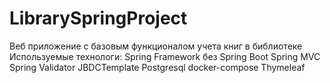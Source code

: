 # LibrarySpringProject

 Веб приложение с базовым функционалом учета книг в библиотеке
 Используемые технологи:
  Spring Framework без Spring Boot
  Spring MVC
  Spring Validator
  JBDCTemplate
  Postgresql
  docker-compose
  Thymeleaf
  
  
  
 
